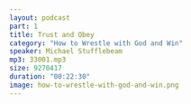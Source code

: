 ```yaml
---
layout: podcast
part: 1
title: Trust and Obey
category: "How to Wrestle with God and Win"
speaker: Michael Stufflebeam
mp3: 33001.mp3
size: 9270417
duration: "00:22:30"
image: how-to-wrestle-with-god-and-win.png
---
```


